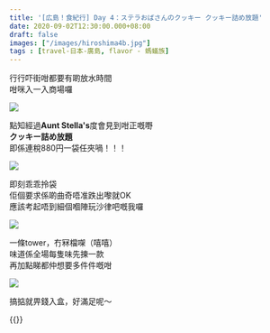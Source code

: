 ```yaml
---
title: '[広島！食紀行] Day 4：ステラおばさんのクッキー クッキー詰め放題'
date: 2020-09-02T12:30:00.000+08:00
draft: false
images: ["/images/hiroshima4b.jpg"]
tags : [travel-日本-廣島, flavor - 螞蟻族]
---
```


行行吓街咁都要有啲放水時間  
咁咪入一入商場囉  

![](/images/hiroshima4b1.jpg)

點知經過**Aunt Stella's**度會見到咁正嘅嘢  
**クッキー詰め放題**  
即係連稅880円一袋任夾喎！！！  

![](/images/hiroshima4b2.jpg)

即刻乖乖拎袋  
佢個要求係啲曲奇唔准跌出嚟就OK  
應該考起唔到細個嗰陣玩沙律吧嘅我囉  

![](/images/hiroshima4b3.jpg)

一條tower，冇冧檔㗎（嘻嘻）  
味道係全場每隻味先揀一款  
再加點睇都仲想要多件件嘅咁  

![](/images/hiroshima4b.jpg)

搞掂就畀錢入盒，好滿足呢～  
  
  
{{<hiroshima>}}

